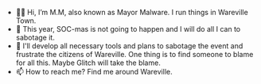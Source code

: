 - 🦹‍♂️ Hi, I’m M.M, also known as Mayor Malware. I run things in Wareville Town.
- 👀 This year, SOC-mas is not going to happen and I will do all I can to sabotage it.
- 🌱 I'll develop all necessary tools and plans to sabotage the event and frustrate the citizens of Wareville. One thing is to find someone to blame for all this. Maybe Glitch will take the blame.
- 📫 How to reach me? Find me around Wareville.
<!---
Mayor-WarevilleTHM/Mayor-WarevilleTHM is a ✨ special ✨ repository because its `README.md` (this file) appears on your GitHub profile.
You can click the Preview link to take a look at your changes.
--->
